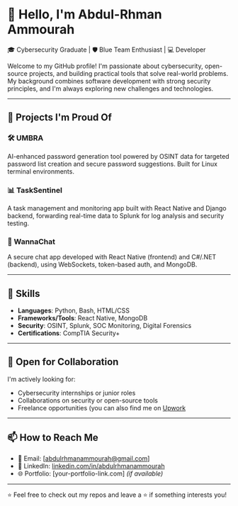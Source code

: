 # 👋 Hello, I'm Abdul-Rhman Ammourah

🎓 Cybersecurity Graduate | 🛡️ Blue Team Enthusiast | 💻 Developer

Welcome to my GitHub profile! I'm passionate about cybersecurity, open-source projects, and building practical tools that solve real-world problems. My background combines software development with strong security principles, and I'm always exploring new challenges and technologies.

---

## 🔧 Projects I'm Proud Of

### 🛠 UMBRA
AI-enhanced password generation tool powered by OSINT data for targeted password list creation and secure password suggestions. Built for Linux terminal environments.

### 📊 TaskSentinel
A task management and monitoring app built with React Native and Django backend, forwarding real-time data to Splunk for log analysis and security testing.

### 💬 WannaChat
A secure chat app developed with React Native (frontend) and C#/.NET (backend), using WebSockets, token-based auth, and MongoDB.

---

## 🧠 Skills

- **Languages**: Python, Bash, HTML/CSS
- **Frameworks/Tools**: React Native, MongoDB
- **Security**: OSINT, Splunk, SOC Monitoring, Digital Forensics
- **Certifications**: CompTIA Security+

---

## 💼 Open for Collaboration

I'm actively looking for:
- Cybersecurity internships or junior roles
- Collaborations on security or open-source tools
- Freelance opportunities (you can also find me on [Upwork](https://www.upwork.com/freelancers/~017a32f623a19ad6b0)

---

## 📫 How to Reach Me

- 📧 Email: [abdulrhmanammourah@gmail.com]
- 🔗 LinkedIn: [linkedin.com/in/abdulrhmanammourah](https://www.linkedin.com/in/abdulrhmanammourah/)
- 🌐 Portfolio: [your-portfolio-link.com] *(if available)*

---

⭐️ Feel free to check out my repos and leave a ⭐️ if something interests you!


